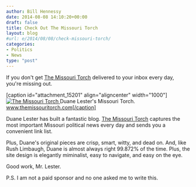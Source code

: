 ```yaml
---
author: Bill Hennessy
date: 2014-08-08 14:10:20+00:00
draft: false
title: Check Out The Missouri Torch
layout: blog
#url: e/2014/08/08/check-missouri-torch/
categories:
- Politics
- News
type: "post"
---
```


If you don't get [The Missouri Torch](https://themissouritorch.com/) delivered to your inbox every day, you're missing out.

[caption id="attachment_15201" align="aligncenter" width="1000"][![The Missouri Torch](https://hennessysview.com/wp-content/uploads/2014/08/The-Missouri-Torch.clipular.png)
](https://www.themissouritorch.com) Duane Lester's Missouri Torch. www.themissouritorch.com[/caption]

Duane Lester has built a fantastic blog. [The Missouri Torch](https://themissouritorch.com/) captures the most important Missouri political news every day and sends you a convenient link list.

Plus, Duane's original pieces are crisp, smart, witty, and dead on. And, like Rush Limbaugh, Duane is almost always right 99.872% of the time. Plus, the site design is elegantly miminalist, easy to navigate, and easy on the eye.

Good work, Mr. Lester.

P.S. I am not a paid sponsor and no one asked me to write this.




